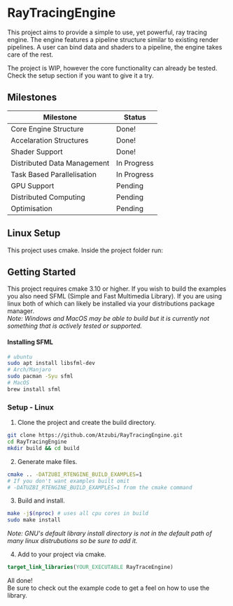 # RayTracingEngine
This project aims to provide a simple to use, yet powerful, ray tracing engine. 
The engine features a pipeline structure similar to existing render pipelines.
A user can bind data and shaders to a pipeline, the engine takes care of the
rest.

The project is WIP, however the core functionality can already be tested. Check
the setup section if you want to give it a try.
	
## Milestones
| Milestone                     | Status        |
| ----------------------------- | ------------- |
| Core Engine Structure         | Done!         |
| Accelaration Structures       | Done!         |
| Shader Support                | Done!         |
| Distributed Data Management   | In Progress   |
| Task Based Parallelisation    | In Progress   |
| GPU Support                   | Pending       |
| Distributed Computing         | Pending       |
| Optimisation                  | Pending       |
	
## Linux Setup
This project uses cmake. Inside the project folder run:


## Getting Started
This project requires cmake 3.10 or higher.
If you wish to build the examples you also need SFML (Simple and Fast Multimedia Library). If you are using linux both of which can likely be installed via your distributions package manager.\
*Note: Windows and MacOS may be able to build but it is currently not something that is actively tested or supported.*
#### Installing SFML
```bash
# ubuntu
sudo apt install libsfml-dev
# Arch/Manjaro
sudo pacman -Syu sfml
# MacOS
brew install sfml
```

### Setup - Linux
1. Clone the project and create the build directory.
```bash
git clone https://github.com/Atzubi/RayTracingEngine.git
cd RayTracingEngine
mkdir build && cd build
```
2. Generate make files.
```bash
cmake .. -DATZUBI_RTENGINE_BUILD_EXAMPLES=1
# If you don't want examples built omit
# -DATUZBI_RTENGINE_BUILD_EXAMPLES=1 from the cmake command
```
3. Build and install.
```bash
make -j$(nproc) # uses all cpu cores in build
sudo make install
```
*Note: GNU's default library install directory is not in the default path of many linux distrubutions so be sure to add it.*

4. Add to your project via cmake.
```cmake
target_link_libraries(YOUR_EXECUTABLE RayTraceEngine)
```
All done!\
Be sure to check out the example code to get a feel on how to use the library.